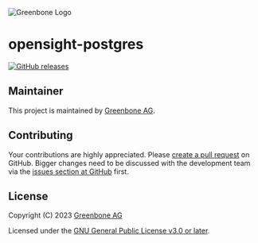 ![Greenbone Logo](https://www.greenbone.net/wp-content/uploads/gb_new-logo_horizontal_rgb_small.png)

# opensight-postgres

[![GitHub releases](https://img.shields.io/github/release/greenbone/opensight-postgres.svg)](https://github.com/greenbone/opensight-postgres/releases)

## Maintainer

This project is maintained by [Greenbone AG](https://www.greenbone.net/).

## Contributing

Your contributions are highly appreciated. Please
[create a pull request](https://github.com/greenbone/autohooks-plugin-mypy/pulls)
on GitHub. Bigger changes need to be discussed with the development team via the
[issues section at GitHub](https://github.com/greenbone/autohooks-plugin-mypy/issues)
first.

## License

Copyright (C) 2023 [Greenbone AG](https://www.greenbone.net/)

Licensed under the [GNU General Public License v3.0 or later](LICENSE).
